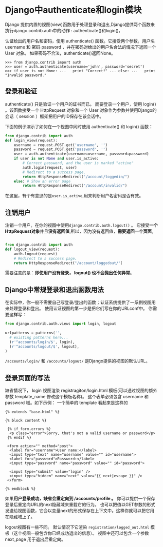 # Django中authenticate和login模块

Django 提供内置的视图(view)函数用于处理登录和退出,Django提供两个函数来执行django.contrib.auth中的动作 : authenticate()和login()。

认证给出的用户名和密码，使用 authenticate() 函数。它接受两个参数，用户名 username 和 密码 password ，并在密码对给出的用户名合法的情况下返回一个 User 对象。 如果密码不合法，authenticate()返回None。


```shell
>>> from django.contrib import auth 
>>> user = auth.authenticate(username='john', password='secret') 
>>> if user is not None: ...   print "Correct!" ... else: ...   print "Invalid password." 
```
## 登录和验证

authenticate() 只是验证一个用户的证书而已。 而要登录一个用户，使用 login() 。该函数接受一个 HttpRequest 对象和一个 User 对象作为参数并使用Django的会话（ session ）框架把用户的ID保存在该会话中。

下面的例子演示了如何在一个视图中同时使用 authenticate() 和 login() 函数：

```python
from django.contrib import auth 
def login_view(request): 
    username = request.POST.get('username', '') 
    password = request.POST.get('password', '') 
    user = auth.authenticate(username=username, password=password) 
    if user is not None and user.is_active: 
        # Correct password, and the user is marked "active" 
        auth.login(request, user) 
        # Redirect to a success page. 
        return HttpResponseRedirect("/account/loggedin/") 
    else: # Show an error page 
        return HttpResponseRedirect("/account/invalid/") 

```
在这里，有个有意思的是`user.is_active`,用来判断用户名密码是否有效。



## 注销用户

注销一个用户，在你的视图中使用`django.contrib.auth.logout()` 。 它接受**一个HttpRequest对象**并且**没有返回值**,所以，因为没有返回值，**需要返回一个页面**。

```python

from django.contrib import auth
def logout_view(request): 
    auth.logout(request) 
    # Redirect to a success page.
    return HttpResponseRedirect("/account/loggedout/") 

```


需要注意的是：**即使用户没有登录， logout() 也不会抛出任何异常**。 

## Django中常规登录和退出函数用法

在实际中，你一般不需要自己写登录/登出的函数；认证系统提供了一系例视图用来处理登录和登出。 使用认证视图的第一步是把它们写在你的URLconf中。 你需要这样写：



```python
from django.contrib.auth.views import login, logout
 
urlpatterns = patterns('',
  # existing patterns here...
  (r'^accounts/login/$', login),
  (r'^accounts/logout/$', logout),
)
```

`/accounts/login/` 和 `/accounts/logout/` 是Django提供的视图的默认URL。 

## 登录页面的写法

缺省情况下， login 视图渲染 registragiton/login.html 模板(可以通过视图的额外参数 template_name 修改这个模板名称)。 这个表单必须包含 username 和 password 域。如下示例： 一个简单的 template 看起来是这样的



```jinja2
{% extends "base.html" %}
 
{% block content %}
 
 {% if form.errors %}
  <p class="error">Sorry, that's not a valid username or password</p>
 {% endif %}
 
 <form action="" method="post">
  <label for="username">User name:</label>
  <input type="text" name="username" value="" id="username">
  <label for="password">Password:</label>
  <input type="password" name="password" value="" id="password">
 
  <input type="submit" value="login" />
  <input type="hidden" name="next" value="{{ next|escape }}" />
 </form>
 
{% endblock %}
```

如果**用户登录成功，缺省会重定向到 /accounts/profile 。** 你可以提供一个保存登录后重定向URL的next隐藏域来重载它的行为。 也可以把值以GET参数的形式发送给视图函数，它会以变量next的形式保存在上下文中，这样你就可以把它用在隐藏域上了。

logout视图有一些不同。 默认情况下它渲染 `registration/logged_out.html` 模板（这个视图一般包含你已经成功退出的信息）。 视图中还可以包含一个参数 next_page 用于退出后重定向。

